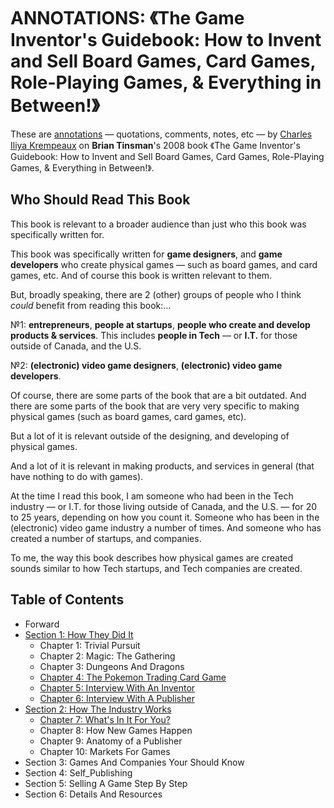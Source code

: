 # ANNOTATIONS: 《The Game Inventor's Guidebook: How to Invent and Sell Board Games, Card Games, Role-Playing Games, & Everything in Between!》

These are [annotations](annotations/) — quotations, comments, notes, etc  — by [Charles Iliya Krempeaux](http://changelog.ca/) on **Brian Tinsman**'s 2008 book 《The Game Inventor's Guidebook: How to Invent and Sell Board Games, Card Games, Role-Playing Games, & Everything in Between!》.

## Who Should Read This Book

This book is relevant to a broader audience than just who this book was specifically written for.

This book was specifically written for **game designers**, and **game developers** who create physical games — such as board games, and card games, etc.
And of course this book is written relevant to them.

But, broadly speaking, there are 2 (other) groups of people who I think *could* benefit from reading this book:…

№1: **entrepreneurs**, **people at startups**, **people who create and develop products & services**. This includes **people in Tech** — or **I.T.** for those outside of Canada, and the U.S.

№2: **(electronic) video game designers**, **(electronic) video game developers**.

Of course, there are some parts of the book that are a bit outdated.
And there are some parts of the book that are very very specific to making physical games (such as board games, card games, etc).

But a lot of it is relevant outside of the designing, and developing of physical games.

And a lot of it is relevant in making products, and services in general (that have nothing to do with games).

At the time I read this book, I am someone who had been in the Tech industry — or I.T. for those living outside of Canada, and the U.S. — for 20 to 25 years, depending on how you count it.
Someone who has been in the (electronic) video game industry a number of times.
And someone who has created a number of startups, and companies.

To me, the way this book describes how physical games are created sounds similar to how Tech startups, and Tech companies are created.

## Table of Contents
* Forward
* [Section 1: How They Did It](annotations/section_1/)
  * Chapter 1: Trivial Pursuit
  * Chapter 2: Magic: The Gathering
  * Chapter 3: Dungeons And Dragons
  * [Chapter 4: The Pokemon Trading Card Game](annotations/section_1/chapter_4/)
  * [Chapter 5: Interview With An Inventor](annotations/section_1/chapter_5/)
  * [Chapter 6: Interview With A Publisher](annotations/section_1/chapter_6/)
* [Section 2: How The Industry Works](annotations/section_2/)
  * [Chapter 7: What's In It For You?](annotations/section_2/chapter_7/)
  * Chapter 8: How New Games Happen
  * Chapter 9: Anatomy of a Publisher
  * Chapter 10: Markets For Games
* Section 3: Games And Companies Your Should Know
* Section 4: Self_Publishing
* Section 5: Selling A Game Step By Step
* Section 6: Details And Resources
